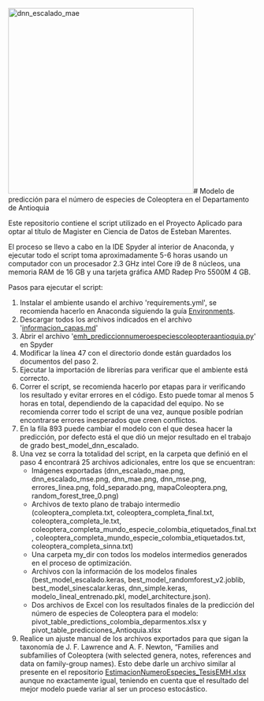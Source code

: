 <img width="376" alt="dnn_escalado_mae" src="https://github.com/user-attachments/assets/adbf01e7-4b8b-47f5-ad65-a7bcab8010d1" /># Modelo de predicción para el número de especies de Coleoptera en el Departamento de Antioquia

Este repositorio contiene el script utilizado en el Proyecto Aplicado para optar al título de Magister en Ciencia de Datos de Esteban Marentes.

El proceso se llevo a cabo en la IDE Spyder al interior de Anaconda, y ejecutar todo el script toma aproximadamente 5-6 horas usando un computador con un procesador 2.3 GHz intel Core i9 de 8 núcleos, una memoria RAM de 16 GB y una tarjeta gráfica AMD Radep Pro 5500M 4 GB.

Pasos para ejecutar el script:

1. Instalar el ambiente usando el archivo 'requirements.yml', se recomienda hacerlo en Anaconda siguiendo la guía [Environments](https://www.anaconda.com/docs/tools/working-with-conda/environments#creating-an-environment).
2. Descargar todos los archivos indicados en el archivo '[informacion_capas.md](https://github.com/EstebanMH-SiB/modelPredictColeopteraSpecies/blob/main/datos_capas/informacion_capas.md)'
3. Abrir el archivo '[emh_prediccionnumeroespeciescoleopteraantioquia.py](https://github.com/EstebanMH-SiB/modelPredictColeopteraSpecies/blob/main/emh_prediccionnumeroespeciescoleopteraantioquia.py)' en Spyder
4. Modificar la línea 47 con el directorio donde están guardados los documentos del paso 2.
5. Ejecutar la importación de librerías para verificar que el ambiente está correcto.
6. Correr el script, se recomienda hacerlo por etapas para ir verificando los resultado y evitar errores en el código. Esto puede tomar al menos 5 horas en total, dependiendo de la capacidad del equipo. No se recomienda correr todo el script de una vez, aunque posible podrían encontrarse errores inesperados que creen conflictos.
7. En la fila 893 puede cambiar el modelo con el que desea hacer la predicción, por defecto está el que dió un mejor resultado en el trabajo de grado best_model_dnn_escalado.
8. Una vez se corra la totalidad del script, en la carpeta que definió en el paso 4 encontrará 25 archivos adicionales, entre los que se encuentran:
   - Imágenes exportadas (dnn_escalado_mae.png, dnn_escalado_mse.png, dnn_mae.png, dnn_mse.png, errores_linea.png, fold_separado.png, mapaColeoptera.png, random_forest_tree_0.png)
   - Archivos de texto plano de trabajo intermedio (coleoptera_completa.txt, coleoptera_completa_final.txt, coleoptera_completa_le.txt, coleoptera_completa_mundo_especie_colombia_etiquetados_final.txt, coleoptera_completa_mundo_especie_colombia_etiquetados.txt, coleoptera_completa_sinna.txt)
   - Una carpeta my_dir con todos los modelos intermedios generados en el proceso de optimización.
   - Archivos con la información de los modelos finales (best_model_escalado.keras, best_model_randomforest_v2.joblib, best_model_sinescalar.keras, dnn_simple.keras, modelo_lineal_entrenado.pkl, model_architecture.json).
   - Dos archivos de Excel con los resultados finales de la predicción del número de especies de Coleoptera para el modelo: pivot_table_predictions_colombia_deparmentos.xlsx y pivot_table_predicciones_Antioquia.xlsx
9. Realice un ajuste manual de los archivos exportados para que sigan la taxonomía de J. F. Lawrence and A. F. Newton, “Families and subfamilies of Coleoptera (with selected genera, notes, references and data on family-group names). Esto debe darle un archivo similar al presente en el repositorio [EstimacionNumeroEspecies_TesisEMH.xlsx](https://github.com/EstebanMH-SiB/modelPredictColeopteraSpecies/blob/main/EstimacionNumeroEspecies_TesisEMH.xlsx) aunque no exactamente igual, teniendo en cuenta que el resultado del mejor modelo puede variar al ser un proceso estocástico.
